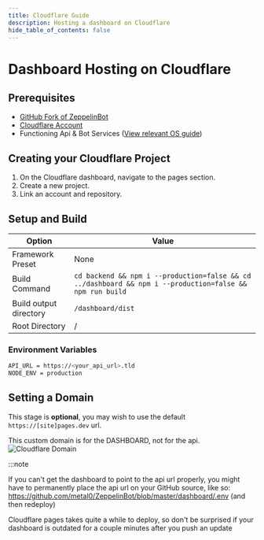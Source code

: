 ```yaml
---
title: Cloudflare Guide
description: Hosting a dashboard on Cloudflare
hide_table_of_contents: false
---
```


# Dashboard Hosting on Cloudflare

## Prerequisites
- [GitHub Fork of ZeppelinBot](https://github.com/Dragory/ZeppelinBot/fork)
- [Cloudflare Account](https://dash.cloudflare.com/sign-up)
- Functioning Api & Bot Services ([View relevant OS guide](../../operating-systems/intro.md))

## Creating your Cloudflare Project
1. On the Cloudflare dashboard, navigate to the pages section.
2. Create a new project.
3. Link an account and repository.

## Setup and Build
| Option                 | Value                                                                                                    | 
|------------------------|----------------------------------------------------------------------------------------------------------|
| Framework Preset       | None                                                                                                     |
| Build Command          | `cd backend && npm i --production=false && cd ../dashboard && npm i --production=false && npm run build` |
| Build output directory | `/dashboard/dist`                                                                                        |
| Root Directory         | /                                                                                                        |

### Environment Variables
```bash
API_URL = https://<your_api_url>.tld
NODE_ENV = production
```

## Setting a Domain
This stage is **optional**, you may wish to use the default `https://[site]pages.dev` url.

This custom domain is for the DASHBOARD, not for the api.
![Cloudflare Domain](/img/guides/cloudflare/cloudflare-domain.png "Setting a CloudFlare domain")

:::note

If you can't get the dashboard to point to the api url properly, you might have to permanently place the api url on your
GitHub source, like so: https://github.com/metal0/ZeppelinBot/blob/master/dashboard/.env (and then redeploy)

Cloudflare pages takes quite a while to deploy, so don't be surprised if your dashboard is outdated for a couple minutes
after you push an update